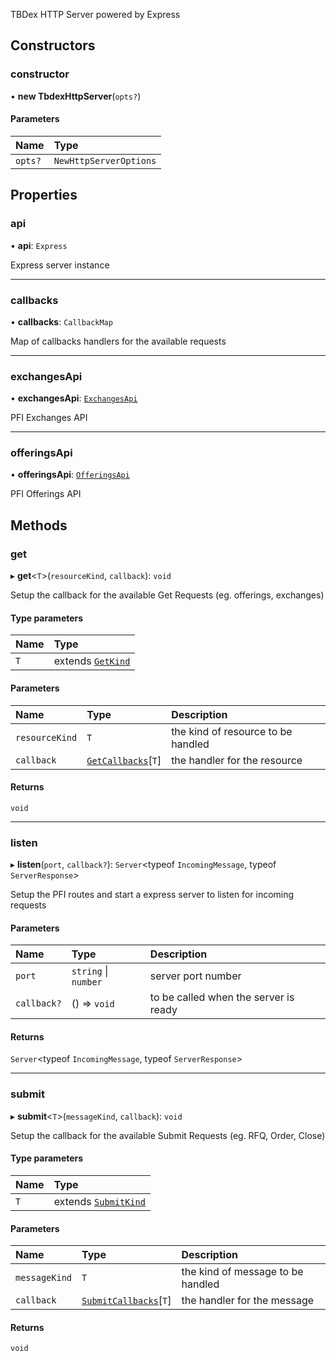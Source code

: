 TBDex HTTP Server powered by Express

## Constructors

### constructor

• **new TbdexHttpServer**(`opts?`)

#### Parameters

| Name | Type |
| :------ | :------ |
| `opts?` | `NewHttpServerOptions` |

## Properties

### api

• **api**: `Express`

Express server instance

___

### callbacks

• **callbacks**: `CallbackMap`

Map of callbacks handlers for the available requests

___

### exchangesApi

• **exchangesApi**: [`ExchangesApi`](../interfaces/ExchangesApi.md)

PFI Exchanges API

___

### offeringsApi

• **offeringsApi**: [`OfferingsApi`](../interfaces/OfferingsApi.md)

PFI Offerings API

## Methods

### get

▸ **get**<`T`\>(`resourceKind`, `callback`): `void`

Setup the callback for the available Get Requests (eg. offerings, exchanges)

#### Type parameters

| Name | Type |
| :------ | :------ |
| `T` | extends [`GetKind`](../index.md#getkind) |

#### Parameters

| Name | Type | Description |
| :------ | :------ | :------ |
| `resourceKind` | `T` | the kind of resource to be handled |
| `callback` | [`GetCallbacks`](../index.md#getcallbacks)[`T`] | the handler for the resource |

#### Returns

`void`

___

### listen

▸ **listen**(`port`, `callback?`): `Server`<typeof `IncomingMessage`, typeof `ServerResponse`\>

Setup the PFI routes and start a express server to listen for incoming requests

#### Parameters

| Name | Type | Description |
| :------ | :------ | :------ |
| `port` | `string` \| `number` | server port number |
| `callback?` | () => `void` | to be called when the server is ready |

#### Returns

`Server`<typeof `IncomingMessage`, typeof `ServerResponse`\>

___

### submit

▸ **submit**<`T`\>(`messageKind`, `callback`): `void`

Setup the callback for the available Submit Requests (eg. RFQ, Order, Close)

#### Type parameters

| Name | Type |
| :------ | :------ |
| `T` | extends [`SubmitKind`](../index.md#submitkind) |

#### Parameters

| Name | Type | Description |
| :------ | :------ | :------ |
| `messageKind` | `T` | the kind of message to be handled |
| `callback` | [`SubmitCallbacks`](../index.md#submitcallbacks)[`T`] | the handler for the message |

#### Returns

`void`
